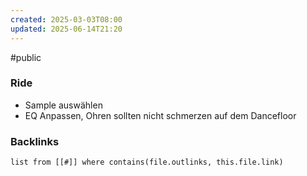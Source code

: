 ```yaml
---
created: 2025-03-03T08:00
updated: 2025-06-14T21:20
---
```

#public
### Ride
- Sample auswählen
- EQ Anpassen, Ohren sollten nicht schmerzen auf dem Dancefloor


### Backlinks
```dataview 
list from [[#]] where contains(file.outlinks, this.file.link)
```

